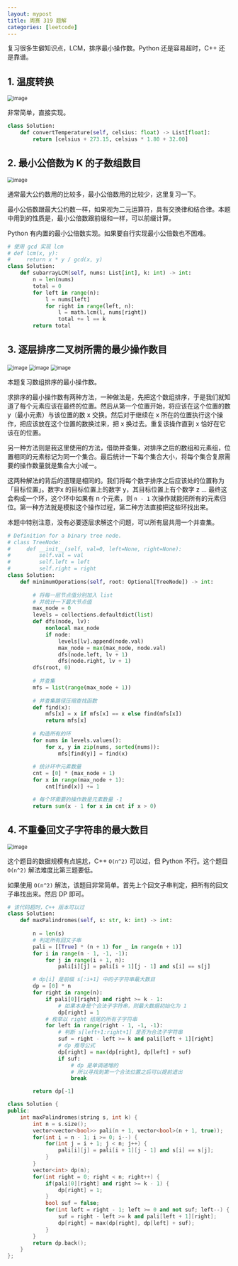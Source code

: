 ```yaml
---
layout: mypost
title: 周赛 319 题解
categories: [leetcode]
---
```


复习很多生僻知识点，LCM，排序最小操作数。Python 还是容易超时，C++ 还是靠谱。

## 1. 温度转换

<img src="../../posts/2022-leetcode/lc-wk-319-p1.png" alt="image" style="zoom:80%;" />

非常简单，直接实现。

```py
class Solution:
    def convertTemperature(self, celsius: float) -> List[float]:
        return [celsius + 273.15, celsius * 1.80 + 32.00]
```

## 2. 最小公倍数为 K 的子数组数目

<img src="../../posts/2022-leetcode/lc-wk-319-p2.png" alt="image" style="zoom:80%;" />

通常最大公约数用的比较多，最小公倍数用的比较少，这里复习一下。

最小公倍数跟最大公约数一样，如果视为二元运算符，具有交换律和结合律。本题中用到的性质是，最小公倍数跟前缀和一样，可以前缀计算。

Python 有内置的最小公倍数实现。如果要自行实现最小公倍数也不困难。

```py
# 使用 gcd 实现 lcm
# def lcm(x, y):
#     return x * y / gcd(x, y)
class Solution:
    def subarrayLCM(self, nums: List[int], k: int) -> int:
        n = len(nums)
        total = 0
        for left in range(n):
            l = nums[left]
            for right in range(left, n):
                l = math.lcm(l, nums[right])
                total += l == k
        return total
```

## 3. 逐层排序二叉树所需的最少操作数目

<img src="../../posts/2022-leetcode/lc-wk-319-p3-1.png" alt="image" style="zoom:80%;" />
<img src="../../posts/2022-leetcode/lc-wk-319-p3-2.png" alt="image" style="zoom:80%;" />
<img src="../../posts/2022-leetcode/lc-wk-319-p3-3.png" alt="image" style="zoom:80%;" />

本题复习数组排序的最小操作数。

求排序的最小操作数有两种方法，一种做法是，先把这个数组排序，于是我们就知道了每个元素应该在最终的位置。然后从第一个位置开始，将应该在这个位置的数 y（最小元素）与该位置的数 x 交换。然后对于继续在 x 所在的位置执行这个操作，把应该放在这个位置的数换过来，把 x 换过去。重复该操作直到 x 恰好在它该在的位置。

另一种方法则是我这里使用的方法，借助并查集，对排序之后的数组和元素组，位置相同的元素标记为同一个集合。最后统计一下每个集合大小，将每个集合复原需要的操作数量就是集合大小减一。

这两种解法的背后的道理是相同的。我们将每个数字排序之后应该处的位置称为「目标位置」。数字x 的目标位置上的数字 y，其目标位置上有个数字 z ... 最终这会构成一个环，这个环中如果有 n 个元素，则 `n - 1` 次操作就能把所有的元素归位。第一种方法就是模拟这个操作过程，第二种方法直接把这些环找出来。

本题中特别注意，没有必要逐层求解这个问题，可以所有层共用一个并查集。

```py
# Definition for a binary tree node.
# class TreeNode:
#     def __init__(self, val=0, left=None, right=None):
#         self.val = val
#         self.left = left
#         self.right = right
class Solution:
    def minimumOperations(self, root: Optional[TreeNode]) -> int:
        
        # 将每一层节点值分别加入 list
        # 并统计一下最大节点值
        max_node = 0
        levels = collections.defaultdict(list)
        def dfs(node, lv):
            nonlocal max_node
            if node:
                levels[lv].append(node.val)
                max_node = max(max_node, node.val)
                dfs(node.left, lv + 1)
                dfs(node.right, lv + 1)
        dfs(root, 0)
        
        # 并查集
        mfs = list(range(max_node + 1))
        
        # 并查集路径压缩查找函数
        def find(x):
            mfs[x] = x if mfs[x] == x else find(mfs[x])
            return mfs[x]
        
        # 构造所有的环
        for nums in levels.values():
            for x, y in zip(nums, sorted(nums)):
                mfs[find(y)] = find(x)
        
        # 统计环中元素数量
        cnt = [0] * (max_node + 1)
        for x in range(max_node + 1):
            cnt[find(x)] += 1

        # 每个环需要的操作数是元素数量 -1
        return sum(x - 1 for x in cnt if x > 0)
```

## 4. 不重叠回文子字符串的最大数目

<img src="../../posts/2022-leetcode/lc-wk-319-p4.png" alt="image" style="zoom:80%;" />

这个题目的数据规模有点尴尬，C++ `O(n^2)` 可以过，但 Python 不行。这个题目 `O(n^2)` 解法难度比第三题要低。

如果使用 `O(n^2)` 解法，该题目非常简单。首先上个回文子串判定，把所有的回文子串找出来。然后 DP 即可。

```python
# 该代码超时，C++ 版本可以过
class Solution:
    def maxPalindromes(self, s: str, k: int) -> int:
        
        n = len(s)
        # 判定所有回文子串
        pali = [[True] * (n + 1) for _ in range(n + 1)]
        for i in range(n - 1, -1, -1):
            for j in range(i + 1, n):
                pali[i][j] = pali[i + 1][j - 1] and s[i] == s[j]

        # dp[i] 是前缀 s[:i+1] 中的子字符串最大数目
        dp = [0] * n
        for right in range(n):
            if pali[0][right] and right >= k - 1:
                # 如果本身是个合法子字符串，则最大数据初始化为 1
                dp[right] = 1
            # 枚举以 right 结尾的所有子字符串
            for left in range(right - 1, -1, -1):
                # 判断 s[left+1:right+1] 是否为合法子字符串
                suf = right - left >= k and pali[left + 1][right]
                # dp 推导公式
                dp[right] = max(dp[right], dp[left] + suf)
                if suf:
                    # dp 是单调递增的
                    # 所以寻找到第一个合法位置之后可以提前退出
                    break

        return dp[-1]
```

```cpp
class Solution {
public:
    int maxPalindromes(string s, int k) {
        int n = s.size();
        vector<vector<bool>> pali(n + 1, vector<bool>(n + 1, true));
        for(int i = n - 1; i >= 0; i--) {
            for(int j = i + 1; j < n; j++) {
                pali[i][j] = pali[i + 1][j - 1] and s[i] == s[j];
            }
        }
        vector<int> dp(n);
        for(int right = 0; right < n; right++) {
            if(pali[0][right] and right >= k - 1) {
                dp[right] = 1;
            }
            bool suf = false;
            for(int left = right - 1; left >= 0 and not suf; left--) {
                suf = right - left >= k and pali[left + 1][right];
                dp[right] = max(dp[right], dp[left] + suf);
            }
        }
        return dp.back();
    }
};
```


